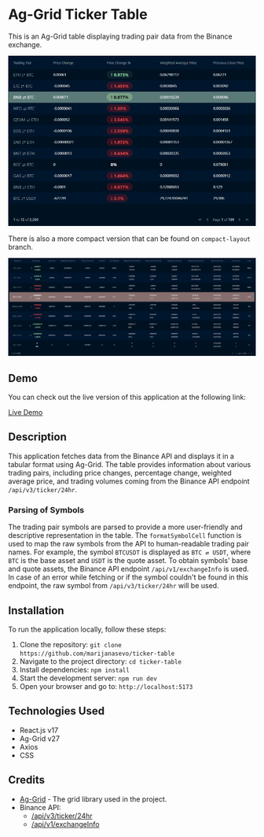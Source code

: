 # Ag-Grid Ticker Table

This is an Ag-Grid table displaying trading pair data from the Binance exchange.

![Screenshot](screenshot.png)

There is also a more compact version that can be found on `compact-layout` branch.

![Screenshot](screenshot-compact-layout.png)

## Demo

You can check out the live version of this application at the following link:

[Live Demo](https://42ticker-table.netlify.app/)

## Description

This application fetches data from the Binance API and displays it in a tabular format using Ag-Grid. The table provides information about various trading pairs, including price changes, percentage change, weighted average price, and trading volumes coming from the Binance API endpoint `/api/v3/ticker/24hr`.

### Parsing of Symbols

The trading pair symbols are parsed to provide a more user-friendly and descriptive representation in the table. The `formatSymbolCell` function is used to map the raw symbols from the API to human-readable trading pair names. For example, the symbol `BTCUSDT` is displayed as `BTC ⇄ USDT`, where `BTC` is the base asset and `USDT` is the quote asset. To obtain symbols' base and quote assets, the Binance API endpoint `/api/v1/exchangeInfo` is used. In case of an error while fetching or if the symbol couldn't be found in this endpoint, the raw symbol from `/api/v3/ticker/24hr` will be used.

## Installation

To run the application locally, follow these steps:

1. Clone the repository: `git clone https://github.com/marijanasevo/ticker-table`
2. Navigate to the project directory: `cd ticker-table`
3. Install dependencies: `npm install`
4. Start the development server: `npm run dev`
5. Open your browser and go to: `http://localhost:5173`

## Technologies Used

- React.js v17
- Ag-Grid v27
- Axios
- CSS

## Credits

- [Ag-Grid](https://www.ag-grid.com/) - The grid library used in the project.
- Binance API:
  - [/api/v3/ticker/24hr](https://binance.com/api/v3/ticker/24hr)
  - [/api/v1/exchangeInfo](https://binance.com/api/v1/exchangeInfo)
